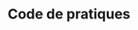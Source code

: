 ---
title: Code de pratiques
longTitle: 'Code de pratiques'
tags:
- gccommon
french:
- "[[Codes of practice]]"
---